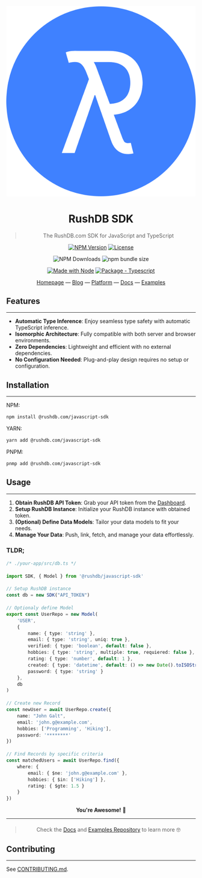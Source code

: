 <div align="center">

![RushDB Logo](https://raw.githubusercontent.com/rush-db/rushdb/main/rushdb-logo.svg)

# RushDB SDK

> The RushDB.com SDK for JavaScript and TypeScript

[![NPM Version](https://img.shields.io/npm/v/%40collect.so%2Fjavascript-sdk)](https://www.npmjs.com/package/@rushdb.com/javascript-sdk)
[![License](https://img.shields.io/badge/License-MIT-blue)](#license "Go to license section")

![NPM Downloads](https://img.shields.io/npm/dw/%40collect.so%2Fjavascript-sdk)
![npm bundle size](https://img.shields.io/bundlephobia/minzip/%40collect.so%2Fjavascript-sdk)


[![Made with Node](https://img.shields.io/badge/dynamic/json?label=node&query=%24.engines%5B%22node%22%5D&url=https%3A%2F%2Fraw.githubusercontent.com%2Fcollect-so%2Fcollect%2Fmaster%2Fpackage.json)](https://nodejs.org "Go to Node.js homepage")
[![Package - Typescript](https://img.shields.io/github/package-json/dependency-version/rush-db/rushdb/dev/typescript?logo=typescript&logoColor=white)](https://www.npmjs.com/package/typescript "Go to TypeScript on NPM")

[Homepage](https://rushdb.com) — [Blog](https://rushdb.com/blog) — [Platform](https://app.rushdb.com) — [Docs](https://docs.rushdb.com) — [Examples](https://github.com/rush-db/examples)
</div>

## Features

---
- **Automatic Type Inference**: Enjoy seamless type safety with automatic TypeScript inference.
- **Isomorphic Architecture**: Fully compatible with both server and browser environments.
- **Zero Dependencies**: Lightweight and efficient with no external dependencies.
- **No Configuration Needed**: Plug-and-play design requires no setup or configuration.


## Installation

---
NPM:
```bash
npm install @rushdb.com/javascript-sdk
```

YARN:
```bash
yarn add @rushdb.com/javascript-sdk
```

PNPM:
```bash
pnmp add @rushdb.com/javascript-sdk
```


## Usage

---

1. **Obtain RushDB API Token**: Grab your API token from the [Dashboard](https://app.rushdb.com).
2. **Setup RushDB Instance**: Initialize your RushDB instance with obtained token.
3. **(Optional) Define Data Models**: Tailor your data models to fit your needs.
4. **Manage Your Data**: Push, link, fetch, and manage your data effortlessly.

### TLDR;
```ts
/* ./your-app/src/db.ts */

import SDK, { Model } from '@rushdb/javascript-sdk'

// Setup RushDB instance
const db = new SDK("API_TOKEN")

// Optionaly define Model
export const UserRepo = new Model(
    'USER',
    {
        name: { type: 'string' },
        email: { type: 'string', uniq: true },
        verified: { type: 'boolean', default: false },
        hobbies: { type: 'string', multiple: true, requiered: false },
        rating: { type: 'number', default: 1 },
        created: { type: 'datetime', default: () => new Date().toISOString() },
        password: { type: 'string' }
    },
    db
)

// Create new Record
const newUser = await UserRepo.create({
    name: "John Galt",
    email: 'john.g@example.com',
    hobbies: ['Programming', 'Hiking'],
    password: '********'
})

// Find Records by specific criteria
const matchedUsers = await UserRepo.find({
    where: {
        email: { $ne: 'john.g@example.com' },
        hobbies: { $in: ['Hiking'] },
        rating: { $gte: 1.5 }
    }
})
```

<div align="center">
<b>You're Awesome!</b>  🚀
</div>

---

<div align="center" style="margin-top: 20px">

> Check the [Docs](https://docs.rushdb.com) and [Examples Repository](https://github.com/rush-db/rushdb/examples) to learn more 🤓


</div>


## Contributing

---
See [CONTRIBUTING.md](CONTRIBUTING.md).



